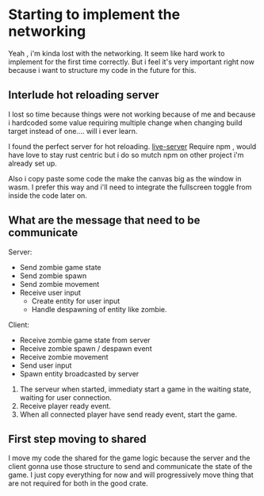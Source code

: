 

# Starting to implement the networking


Yeah , i'm kinda lost with the networking. It seem like hard
work to implement for the first time correctly. But i feel
it's very important right now because i want to structure my
code in the future for this.


## Interlude hot reloading server

I lost so time because things were not working because of me
and because i hardcoded some value requiring multiple change
when changing build target instead of one.... will i ever learn.

I found the perfect server for hot reloading. [live-server](http://tapiov.net/live-server/http://tapiov.net/live-server/)
Require npm , would have love to stay rust centric but i do
so mutch npm on other project i'm already set up.

Also i copy paste some code the make the canvas big as the window
in wasm. I prefer this way and i'll need to integrate the fullscreen
toggle from inside the code later on.


## What are the message that need to be communicate

Server:
* Send zombie game state
* Send zombie spawn
* Send zombie movement
* Receive user input
    * Create entity for user input
    * Handle despawning of entity like zombie.

Client:
* Receive zombie game state from server
* Receive zombie spawn / despawn event
* Receive zombie movement
* Send user input
* Spawn entity broadcasted by server


1. The serveur when started, immediaty start a game in the waiting state,
waiting for user connection.
2. Receive player ready event.
3. When all connected player have send ready event, start the game.


## First step moving to shared

I move my code the shared for the game logic because the server
and the client gonna use those structure to send and communicate
the state of the game. I just copy everything for now and will
progressively move thing that are not required for both in the good
crate.

